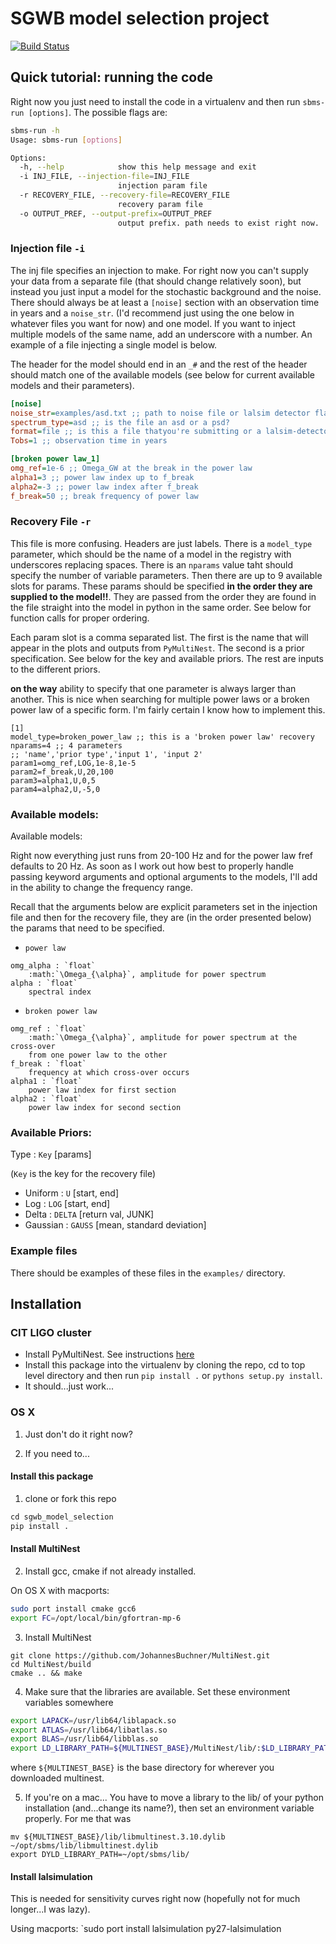 # SGWB model selection project

[![Build Status](https://travis-ci.org/pmeyers279/sgwb_model_selection.svg?branch=master)](https://travis-ci.org/pmeyers279/sgwb_model_selection)

## Quick tutorial: running the code


Right now you just need to install the code in a virtualenv and then run `sbms-run [options]`. The possible flags are:

```bash
sbms-run -h
Usage: sbms-run [options]

Options:
  -h, --help            show this help message and exit
  -i INJ_FILE, --injection-file=INJ_FILE
                        injection param file
  -r RECOVERY_FILE, --recovery-file=RECOVERY_FILE
                        recovery param file
  -o OUTPUT_PREF, --output-prefix=OUTPUT_PREF
                        output prefix. path needs to exist right now.
```

### Injection file `-i`

The inj file specifies an injection to make. For right now you can't supply your data from a separate file (that should change relatively soon), but instead you just input a model for the stochastic background and the noise. There should always be at least a `[noise]` section with an observation time in years and a `noise_str`. (I'd recommend just using the one below in whatever files you want for now) and one model. If you want to inject multiple models of the same name, add an underscore with a number. An example of a file injecting a single model is below.

The header for the model should end in an `_#` and the rest of the header should match one of the available models (see below for current available models and their parameters).

```ini
[noise]
noise_str=examples/asd.txt ;; path to noise file or lalsim detector flag
spectrum_type=asd ;; is the file an asd or a psd?
format=file ;; is this a file thatyou're submitting or a lalsim-detector-noise flag?
Tobs=1 ;; observation time in years

[broken power law_1]
omg_ref=1e-6 ;; Omega_GW at the break in the power law
alpha1=3 ;; power law index up to f_break
alpha2=-3 ;; power law index after f_break
f_break=50 ;; break frequency of power law
```

### Recovery File `-r`
This file is more confusing. Headers are just labels. There is a `model_type` parameter, which should be the name of a model in the registry with underscores replacing spaces. There is an `nparams` value taht should specify the number of variable parameters. Then there are up to 9 available slots for params. These params should be specified **in the order they are supplied to the model!!**. They are passed from the order they are found in the file straight into the model in python in the same order. See below for function calls for proper ordering.

Each param slot is a comma separated list. The first is the name that will appear in the plots and outputs from `PyMultiNest`. The second is a prior specification. See below for the key and available priors. The rest are inputs to the different priors.

**on the way** ability to specify that one parameter is always larger than another. This is nice when searching for multiple power laws or a broken power law of a specific form. I'm fairly certain I know how to implement this.

```
[1]
model_type=broken_power_law ;; this is a 'broken power law' recovery
nparams=4 ;; 4 parameters
;; 'name','prior type','input 1', 'input 2'
param1=omg_ref,LOG,1e-8,1e-5
param2=f_break,U,20,100
param3=alpha1,U,0,5
param4=alpha2,U,-5,0
```

### Available models:
Available models: 

Right now everything just runs from 20-100 Hz and for the power law fref defaults to 20 Hz. As soon as I work out how best to properly handle passing keyword arguments and optional arguments to the models, I'll add in the ability to change the frequency range.

Recall that the arguments below are explicit parameters set in the injection file and then for the recovery file, they are (in the order presented below) the params that need to be specified.

* `power law`
```
omg_alpha : `float`
    :math:`\Omega_{\alpha}`, amplitude for power spectrum
alpha : `float`
    spectral index
```
* `broken power law`
```
omg_ref : `float`
    :math:`\Omega_{\alpha}`, amplitude for power spectrum at the cross-over
    from one power law to the other
f_break : `float`
    frequency at which cross-over occurs
alpha1 : `float`
    power law index for first section
alpha2 : `float`
    power law index for second section
```



### Available Priors:
Type : `Key` [params]

(`Key` is the key for the recovery file)

* Uniform : `U` [start, end]
* Log : `LOG` [start, end]
* Delta : `DELTA` [return val, JUNK]
* Gaussian : `GAUSS` [mean, standard deviation]

### Example files
There should be examples of these files in the `examples/` directory.

## Installation

### CIT LIGO cluster

* Install PyMultiNest. See instructions [here](https://ldas-jobs.ligo.caltech.edu/~meyers/resources/resources/python/pymultinest.html)
* Install this package into the virtualenv by cloning the repo, cd to top level directory and then run `pip install .` or `pythons setup.py install`.
* It should...just work...

### OS X

1. Just don't do it right now?

2. If you need to...

#### Install this package

1. clone or fork this repo
```python
cd sgwb_model_selection
pip install .
```

#### Install MultiNest

2. Install gcc, cmake if not already installed. 

On OS X with macports:
```bash
sudo port install cmake gcc6
export FC=/opt/local/bin/gfortran-mp-6
```

3. Install MultiNest
```
git clone https://github.com/JohannesBuchner/MultiNest.git
cd MultiNest/build
cmake .. && make
```

4. Make sure that the libraries are available. Set these environment variables somewhere
```bash
export LAPACK=/usr/lib64/liblapack.so
export ATLAS=/usr/lib64/libatlas.so
export BLAS=/usr/lib64/libblas.so
export LD_LIBRARY_PATH=${MULTINEST_BASE}/MultiNest/lib/:$LD_LIBRARY_PATH
```
where `${MULTINEST_BASE}` is the base directory for wherever you downloaded multinest.

5. If you're on a mac...
You have to move a library to the lib/ of your python installation (and...change its name?), then set an environment variable properly. For me that was
```
mv ${MULTINEST_BASE}/lib/libmultinest.3.10.dylib ~/opt/sbms/lib/libmultinest.dylib
export DYLD_LIBRARY_PATH=~/opt/sbms/lib/
```

#### Install lalsimulation

This is needed for sensitivity curves right now (hopefully not for much longer...I was lazy).

Using macports: `sudo port install lalsimulation py27-lalsimulation


